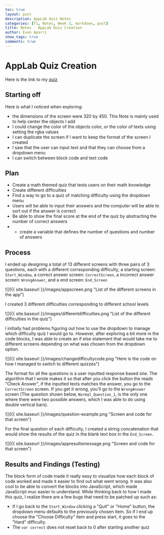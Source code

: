 ```yaml
---
toc: true
layout: post
description: AppLab Quiz Notes
categories: [T1, Notes, Week 3, markdown, post]
title: Notes - AppLab Quiz Creation
author: Evan Aparri
show_tags: true
comments: true
---
```


# AppLab Quiz Creation

Here is the link to my [quiz](https://studio.code.org/projects/applab/5_onrC4AXLX0LVnWsf8bupLPLI6vCGO9nh-xtGI9vmU)

## Starting off

Here is what I noticed when exploring:
- the dimensions of the screen were 320 by 450. This Note is mainly used to help center the objects I add
- I could change the color of the objects color, or the color of texts using setting the rgba values
- I can duplicate the screen if I want to keep the format of the screen I created
- I saw that the user can input text and that they can choose from a dropdown menu
- I can switch between block code and text code

## Plan

- Create a math themed quiz that tests users on their math knowledge
- Create different difficulties
- Find a way to go to a quiz of matching difficulty using the dropdown menu
- Users will be able to input their answers and the computer will be able to sort out if the answer is correct
- Be able to show the final score at the end of the quiz by abstracting the number of correct answers
- - create a variable that defines the number of questions and number of answers

## Process

I ended up designing a total of 13 different screens with three pairs of 3 questions, each with a different corresponding difficulty, a starting screen: `Start_Window`, a correct answer screen: `CorrectScreen`, a incorrect answer screen: `WrongAnswer`, and a end screen: `End_Screen`

![]({{ site.baseurl }}/images/appscreen.png "List of the different screens in the app")

I created 3 different difficulties corresponding to different school levels

![]({{ site.baseurl }}/images/differentdifficulties.png "List of the different difficulties in the quiz")

I initially had problems figuring out how to use the dropdown to manage which difficulty quiz I would go to. However, after exploring a bit more in the code blocks, I was able to create an if else statement that would take me to different screens depending on what was chosen from the dropdown option.

![]({{ site.baseurl }}/images/changedifficultycode.png "Here is the code on how I managed to switch to different quizzes")

The format for all the questions is a user inputted response based one. The algorithm that I wrote makes it so that after you click the button the reads "Check Answer", if the inputted texts matches the answer, you go to the `CorrectScreen` screen. If you get it wrong, you'll go to the `WrongAnswer` screen (The question shown below, `Normal_Question_1`, is the only one where there were two possible answers, which I was able to do using double vertical bars).

![]({{ site.baseurl }}/images/question-example.png "Screen and code for that screen")

For the final question of each difficulty, I created a string concatenation that would show the results of the quiz in the blank text box in the `End_Screen`.

![]({{ site.baseurl }}/images/appresultsmessage.png "Screen and code for that screen")


## Results and Findings (Testing)

The block form of code made it really easy to visualize how each block of code worked and made it easier to find out what went wrong. It was also cool to be able to convert the blocks into JavaScript, which made JavaScript muc easier to understand. While thinking back to how I made this quiz, I realize there are a few bugs that need to be patched up such as:
- If I go back to the `Start_Window` clicking a "Quit" or "Home" button, the dropdown menu defaults to the previously chosen item. So if I end up choose the "Choose Difficulty" item and press start, it goes to the "Hard" difficulty.
- The `var correct` does not reset back to 0 after starting another quiz